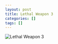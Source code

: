 ```yaml
---
layout: post
title: Lethal Weapon 3
categories: []
tags: []
---
```

![Lethal Weapon 3](https://m.media-amazon.com/images/M/MV5BOTFlNjI0NDQtMzlkNC00ZDU0LWE0ODktYmI2OTc2YjZlZmVlXkEyXkFqcGdeQXVyMTQxNzMzNDI@._V1.jpg)
